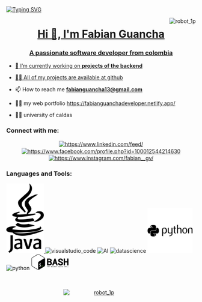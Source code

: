 <article class="markdown-body entry-content container-lg f5" itemprop="text"><h1 dir="auto"></h1>
<a href="https://git.io/typing-svg"><img src="https://readme-typing-svg.demolab.com?font=Fira+Code&pause=1000&color=2CF730&random=false&width=435&lines=Computer+and+systems+engineer;passionate+about+cybersecurity;FullStack+developer" alt="Typing SVG" /></a>

<p dir="auto"><animated-image data-catalyst="" style="float: right; width: 550px;"><a target="_blank" rel="noopener noreferrer nofollow" href="https://media1.giphy.com/media/N5B19awm2YvwMwf8JE/giphy.webp?cid=ecf05e47iphohl3imgtcot0n8lzqtnarmbhvfriudc1t1az4&ep=v1_gifs_search&rid=giphy.webp&ct=g" data-target="animated-image.originalLink"><img src="https://media1.giphy.com/media/N5B19awm2YvwMwf8JE/giphy.webp?cid=ecf05e47iphohl3imgtcot0n8lzqtnarmbhvfriudc1t1az4&ep=v1_gifs_search&rid=giphy.webp&ct=g" widtth=20& align="right" alt="robot_1p" data-canonical-src="https://raw.githubusercontent.com/Xx-Ashutosh-xX/Xx-Ashutosh-xX/master/assets/1936.gif" style="max-width: 100%; display: inline-block;" data-target="animated-image.originalImage"></a>
      <span class="AnimatedImagePlayer" data-target="animated-image.player" hidden="">
        <a data-target="animated-image.replacedLink" class="AnimatedImagePlayer-images" href="https://media1.giphy.com/media/N5B19awm2YvwMwf8JE/giphy.webp?cid=ecf05e47iphohl3imgtcot0n8lzqtnarmbhvfriudc1t1az4&ep=v1_gifs_search&rid=giphy.webp&ct=g" target="_blank">
          

</div>
<h1 dir="auto"></h1>
</article>


<h1 align="center"> Hi 👋, I'm Fabian Guancha</h1>
<h3 align="center">A passionate software developer from colombia</h3>


- 🔭 I’m currently working on **projects of the backend**

- 👨‍💻 All of my projects are available at [github](https://github.com/THE-FABI7)

- 📫 How to reach me **fabianguancha13@gmail.com**

- 👨‍💻 my web portfolio https://fabianguanchadeveloper.netlify.app/

- 👨‍💻 university of caldas
  
<h3 align="left">Connect with me:</h3>
<p align="center">
<a href="www.linkedin.com/in/
fabian-alberto-guancha-a33a74204" target="blank"><img align="center" src="https://raw.githubusercontent.com/rahuldkjain/github-profile-readme-generator/master/src/images/icons/Social/linked-in-alt.svg" alt="https://www.linkedin.com/feed/" height="30" width="40" /></a>
<a href="https://fb.com/https://www.facebook.com/profile.php?id=100012544214630" target="blank"><img align="center" src="https://raw.githubusercontent.com/rahuldkjain/github-profile-readme-generator/master/src/images/icons/Social/facebook.svg" alt="https://www.facebook.com/profile.php?id=100012544214630" height="30" width="40" /></a>
<a href="https://instagram.com/https://www.instagram.com/fabian__gv/" target="blank"><img align="center" src="https://raw.githubusercontent.com/rahuldkjain/github-profile-readme-generator/master/src/images/icons/Social/instagram.svg" alt="https://www.instagram.com/fabian__gv/" height="30" width="40" /></a>
</p>

<h3 align="left">Languages and Tools:</h3>
<div style=" lign="center"">

  <a target="_blank" rel="noopener noreferrer" href="https://github.com/Xx-Ashutosh-xX/Xx-Ashutosh-xX/blob/master/assets/icons/java.png">
    <img src="https://github.com/Xx-Ashutosh-xX/Xx-Ashutosh-xX/raw/master/assets/icons/java.png" alt="java" width="100" style="max-width: 100%;">
  </a>

  <img src="https://github.com/Xx-Ashutosh-xX/Xx-Ashutosh-xX/raw/master/assets/icons/visualstudio_code.png" alt="visualstudio_code" width="240" style="max-width: 100%;">

  <img src="https://github.com/Xx-Ashutosh-xX/Xx-Ashutosh-xX/raw/master/assets/icons/ai.png" alt="AI" width="90" style="max-width: 100%;">

  <img src="https://github.com/Xx-Ashutosh-xX/Xx-Ashutosh-xX/raw/master/assets/icons/datascience.png" alt="datascience" width="180" style="max-width: 100%;">

  <img src="https://github.com/Xx-Ashutosh-xX/Xx-Ashutosh-xX/raw/master/assets/icons/python.png" alt="python" width="120" style="max-width: 100%;">

<img src="https://encrypted-tbn0.gstatic.com/images?q=tbn:ANd9GcRwhz-1i47AmzeWNvXozfJy6DphF7HN9BUMLA" alt="python" width="120" style="max-width: 100%;">

<img src="https://github.com/Xx-Ashutosh-xX/Xx-Ashutosh-xX/raw/master/assets/icons/bash.png" alt="bash" width="100" style="max-width: 100%;">


</div>

<br>
<br>

<p align="center">
  <a target="_blank" rel="noopener noreferrer nofollow" href="https://media4.giphy.com/media/jIqh3ym2s7GU/giphy.gif?cid=ecf05e47wom7e312r5zmonnff9vymhxbwlwlkppg3xmh66s0&ep=v1_gifs_search&rid=giphy.gif&ct=g">
    <img src="https://media4.giphy.com/media/jIqh3ym2s7GU/giphy.gif?cid=ecf05e47wom7e312r5zmonnff9vymhxbwlwlkppg3xmh66s0&ep=v1_gifs_search&rid=giphy.gif&ct=g" 
         width="200" 
         alt="robot_1p" 
         style="max-width: 100%; display: block; margin: 0 auto;">
  </a>
</p>




